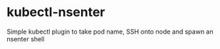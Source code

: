 # kubectl-nsenter
Simple kubectl plugin to take pod name, SSH onto node and spawn an nsenter shell 
